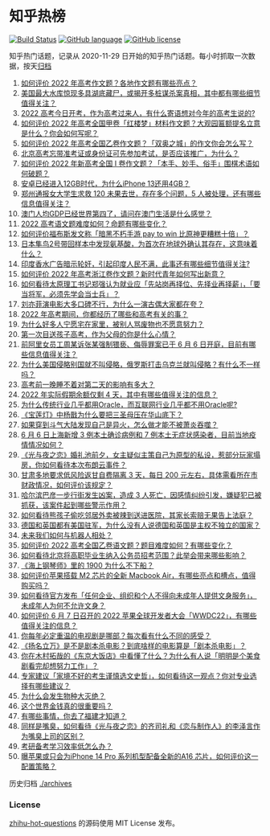 # 知乎热榜
[![Build Status](https://github.com/ToWeLong/zhihu-hot-questions/workflows/CI/badge.svg)](https://github.com/ToWeLong/zhihu-hot-questions/actions)
[![GitHub language](https://img.shields.io/badge/language-golang-orange.svg)](https://golang.org/)
[![GitHub license](https://img.shields.io/github/license/ToWeLong/zhihu-hot-questions)](https://github.com/ToWeLong/zhihu-hot-questions/blob/main/LICENSE)

知乎热门话题，记录从 2020-11-29 日开始的知乎热门话题。每小时抓取一次数据，按天[归档](./archives)

<!-- BEGIN -->

1. [如何评价 2022 年高考作文题？各地作文题有哪些亮点？](https://www.zhihu.com/question/536451818)
1. [美国最大水库惊现多具湖底藏尸，或揭开多桩谋杀案真相，其中都有哪些细节值得关注？](https://www.zhihu.com/question/536337018)
1. [2022 高考今日开考，作为高考过来人，有什么寄语想对今年的高考生说的?](https://www.zhihu.com/question/536196060)
1. [如何评价 2022 年高考全国甲卷「红楼梦」材料作文题？大观园匾额提名立意是什么？你会如何写呢？](https://www.zhihu.com/question/536452339)
1. [如何评价 2022 年高考全国乙卷作文题？「双奥之城」的作文你会怎么写？](https://www.zhihu.com/question/536452429)
1. [北京高考忘带准考证或身份证可先参加考试，是否应该推广，为什么？](https://www.zhihu.com/question/536252935)
1. [如何评价 2022 年新高考全国 Ⅰ 卷作文题？「本手、妙手、俗手」围棋术语如何破题？](https://www.zhihu.com/question/536452071)
1. [安卓已经进入12GB时代，为什么iPhone 13还用4GB？](https://www.zhihu.com/question/518425194)
1. [郑州通报女大学生求救 120 未果去世，存在多个问题，5 人被处理，还有哪些信息值得关注？](https://www.zhihu.com/question/536394814)
1. [澳门人均GDP已经世界第四了，请问在澳门生活是什么感觉？](https://www.zhihu.com/question/27727154)
1. [2022 高考语文题难度如何？命题有哪些变化？](https://www.zhihu.com/question/536457188)
1. [如何评价福布斯发文称「暗黑不朽手游 pay to win 比原神更糟糕十倍」？](https://www.zhihu.com/question/536365060)
1. [日本隼鸟2号带回样本中发现氨基酸，为首次在地球外确认其存在，这意味着什么？](https://www.zhihu.com/question/536312683)
1. [印度香水广告暗示轮奸，引起印度人民不满，此事还有哪些细节值得关注?](https://www.zhihu.com/question/536357598)
1. [如何评价 2022 年高考浙江卷作文题？新时代青年如何写出新意？](https://www.zhihu.com/question/536457166)
1. [如何看待太原理工书记郑强认为就业应「先站岗再择位、先择业再择薪」，「要当将军，必须先学会当士兵」？](https://www.zhihu.com/question/536452829)
1. [刘亦菲演电影大多口碑不行，为什么一演古偶大家都在夸？](https://www.zhihu.com/question/536320438)
1. [2022 年高考期间，你都经历了哪些和高考有关的事？](https://www.zhihu.com/question/536360897)
1. [为什么好多人宁愿宅在家里，被别人骂废物也不愿意努力？](https://www.zhihu.com/question/359865930)
1. [第一次目送孩子高考，作为父母的你是什么心情？](https://www.zhihu.com/question/536360847)
1. [前阿里女员工周某诉张某强制猥亵、侮辱罪案已于 6 月 6 日开庭，目前有哪些信息值得关注？](https://www.zhihu.com/question/536304161)
1. [为什么美国侵略别国就不叫侵略，俄罗斯打击乌克兰就叫侵略？有什么不一样吗？](https://www.zhihu.com/question/521818786)
1. [高考前一晚睡不着对第二天的影响有多大？](https://www.zhihu.com/question/530868942)
1. [2022 年实际假期余额仅剩 4 天，其中有哪些值得关注的信息？](https://www.zhihu.com/question/536370866)
1. [为什么传统行业几乎都用Oracle，而互联网行业几乎都不用Oracle呢?](https://www.zhihu.com/question/327831901)
1. [《宝莲灯》中杨戬为什么要把三圣母压在华山底下？](https://www.zhihu.com/question/417962082)
1. [如果穿到斗气大陆发现自己是异火，怎么做才能不被萧炎吞噬？](https://www.zhihu.com/question/462281068)
1. [6 月 6 日上海新增 3 例本土确诊病例和 7 例本土无症状感染者，目前当地疫情情况如何？](https://www.zhihu.com/question/536438521)
1. [《光与夜之恋》婚礼池前夕，女主疑似主策自己为原型的私设，惹部分玩家塌房，你如何看待本次布朗云事件？](https://www.zhihu.com/question/536287661)
1. [甘肃多地要求低风险返甘自费隔离 3 天，每日 200 元左右，具体需看所在市财政情况，如何评价该规定？](https://www.zhihu.com/question/536385012)
1. [哈尔滨巴彦一步行街发生凶案，造成 3 人死亡，因感情纠纷引发，嫌疑犯已被抓获，该案件起到哪些警示作用？](https://www.zhihu.com/question/536319548)
1. [如何看待熊孩子偷吃邻居外卖被辣到送进医院，其家长索赔无果告上法庭？](https://www.zhihu.com/question/536149460)
1. [德国和英国都有美国驻军，为什么没有人说德国和英国是主权不独立的国家？](https://www.zhihu.com/question/427345609)
1. [未来我们如何与机器人相处？](https://www.zhihu.com/question/535134042)
1. [如何评价 2022 高考全国乙卷语文题？题目难度如何？有哪些变化？](https://www.zhihu.com/question/536461903)
1. [如何看待北京将高职毕业生纳入公务员招考范围？此举会带来哪些影响？](https://www.zhihu.com/question/536363748)
1. [《海上钢琴师》里的 1900 为什么不下船？](https://www.zhihu.com/question/393196384)
1. [如何评价苹果搭载 M2 芯片的全新 Macbook Air，有哪些亮点和槽点，值得购买吗？](https://www.zhihu.com/question/536431660)
1. [如何看待官方发布「任何企业、组织和个人不得向未成年人提供文身服务」，未成年人为何不允许文身？](https://www.zhihu.com/question/536331712)
1. [如何评价 6 月 7 日召开的 2022 苹果全球开发者大会「WWDC22」，有哪些值得关注的信息？](https://www.zhihu.com/question/536366028)
1. [你每年必定重温的电视剧是哪部？每次看有什么不同的感受？](https://www.zhihu.com/question/512620535)
1. [《扬名立万》是不是剧本杀电影？到底啥样的电影算是「剧本杀电影」？](https://www.zhihu.com/question/499239919)
1. [你在木村拓哉的《东京大饭店》中看懂了什么？为什么有人说「明明是个美食剧看完却想努力工作」？](https://www.zhihu.com/question/535412740)
1. [专家建议「家境不好的考生谨慎选文史哲」，如何看待这一观点？你对专业选择有哪些建议？](https://www.zhihu.com/question/536335628)
1. [为什么会发生物种大灭绝？](https://www.zhihu.com/question/532951866)
1. [这个世界金钱真的很重要吗？](https://www.zhihu.com/question/536395712)
1. [有哪些事情，你去了福建才知道？](https://www.zhihu.com/question/400020830)
1. [同样是嘴臭，如何看待《光与夜之恋》的齐司礼和《恋与制作人》的李泽言作为嘴臭上司的区别？](https://www.zhihu.com/question/468249867)
1. [考研备考学习效率低怎么办？](https://www.zhihu.com/question/489934961)
1. [曝苹果或只会为iPhone 14 Pro 系列机型配备全新的A16 芯片，如何评价这一配置策略？](https://www.zhihu.com/question/535214223)

<!-- END -->

历史归档 [./archives](./archives)


### License
[zhihu-hot-questions](https://github.com/towelong/zhihu-hot-questions) 的源码使用 MIT License 发布。